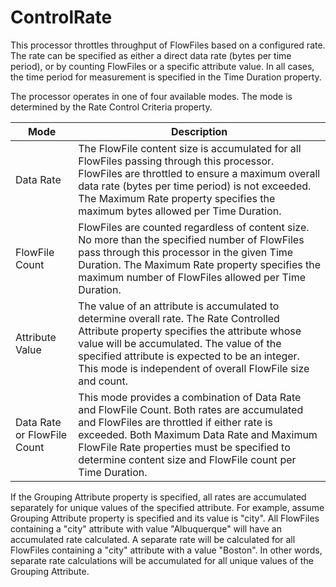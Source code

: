 <!--
  Licensed to the Apache Software Foundation (ASF) under one or more
  contributor license agreements.  See the NOTICE file distributed with
  this work for additional information regarding copyright ownership.
  The ASF licenses this file to You under the Apache License, Version 2.0
  (the "License"); you may not use this file except in compliance with
  the License.  You may obtain a copy of the License at
      http://www.apache.org/licenses/LICENSE-2.0
  Unless required by applicable law or agreed to in writing, software
  distributed under the License is distributed on an "AS IS" BASIS,
  WITHOUT WARRANTIES OR CONDITIONS OF ANY KIND, either express or implied.
  See the License for the specific language governing permissions and
  limitations under the License.
-->

# ControlRate

This processor throttles throughput of FlowFiles based on a configured rate. The rate can be specified as either a
direct data rate (bytes per time period), or by counting FlowFiles or a specific attribute value. In all cases, the time
period for measurement is specified in the Time Duration property.

The processor operates in one of four available modes. The mode is determined by the Rate Control Criteria property.

| Mode                        | Description                                                                                                                                                                                                                                                                                         |
|-----------------------------|-----------------------------------------------------------------------------------------------------------------------------------------------------------------------------------------------------------------------------------------------------------------------------------------------------|
| Data Rate                   | The FlowFile content size is accumulated for all FlowFiles passing through this processor. FlowFiles are throttled to ensure a maximum overall data rate (bytes per time period) is not exceeded. The Maximum Rate property specifies the maximum bytes allowed per Time Duration.                  |
| FlowFile Count              | FlowFiles are counted regardless of content size. No more than the specified number of FlowFiles pass through this processor in the given Time Duration. The Maximum Rate property specifies the maximum number of FlowFiles allowed per Time Duration.                                             |
| Attribute Value             | The value of an attribute is accumulated to determine overall rate. The Rate Controlled Attribute property specifies the attribute whose value will be accumulated. The value of the specified attribute is expected to be an integer. This mode is independent of overall FlowFile size and count. |
| Data Rate or FlowFile Count | This mode provides a combination of Data Rate and FlowFile Count. Both rates are accumulated and FlowFiles are throttled if either rate is exceeded. Both Maximum Data Rate and Maximum FlowFile Rate properties must be specified to determine content size and FlowFile count per Time Duration.  |

If the Grouping Attribute property is specified, all rates are accumulated separately for unique values of the specified
attribute. For example, assume Grouping Attribute property is specified and its value is "city". All FlowFiles
containing a "city" attribute with value "Albuquerque" will have an accumulated rate calculated. A separate rate will be
calculated for all FlowFiles containing a "city" attribute with a value "Boston". In other words, separate rate
calculations will be accumulated for all unique values of the Grouping Attribute.